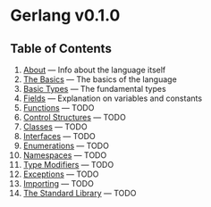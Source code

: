 # Gerlang v0.1.0 #

## Table of Contents ##

1. [About](about.md) — Info about the language itself
2. [The Basics](the-basics.md) — The basics of the language
3. [Basic Types](basic-types.md) — The fundamental types
4. [Fields](fields.md) — Explanation on variables and constants
5. [Functions](functions.md) — TODO
6. [Control Structures](control-structures.md) — TODO
7. [Classes](classes.md) — TODO
8. [Interfaces](interfaces.md) — TODO
9. [Enumerations](enumerations.md) — TODO
10. [Namespaces](namespaces.md) — TODO
11. [Type Modifiers](type-modifiers.md) — TODO
12. [Exceptions](exceptions.md) — TODO
13. [Importing](importing.md) — TODO
14. [The Standard Library](the-standard-library.md) — TODO
